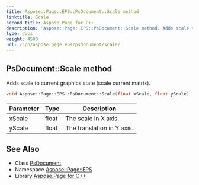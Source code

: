 ```yaml
---
title: Aspose::Page::EPS::PsDocument::Scale method
linktitle: Scale
second_title: Aspose.Page for C++
description: 'Aspose::Page::EPS::PsDocument::Scale method. Adds scale to current graphics state (scale current matrix) in C++.'
type: docs
weight: 4500
url: /cpp/aspose.page.eps/psdocument/scale/
---
```

## PsDocument::Scale method


Adds scale to current graphics state (scale current matrix).

```cpp
void Aspose::Page::EPS::PsDocument::Scale(float xScale, float yScale)
```


| Parameter | Type | Description |
| --- | --- | --- |
| xScale | float | The scale in X axis. |
| yScale | float | The translation in Y axis. |

## See Also

* Class [PsDocument](../)
* Namespace [Aspose::Page::EPS](../../)
* Library [Aspose.Page for C++](../../../)
